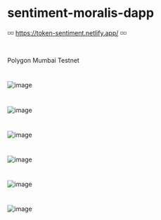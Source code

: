 # sentiment-moralis-dapp

◽◽ https://token-sentiment.netlify.app/ ◽◽
#
Polygon Mumbai Testnet
#
![image](https://user-images.githubusercontent.com/38008294/172169652-504ea203-9d92-4a6d-bb34-a80bec8efebd.png)
#
![image](https://user-images.githubusercontent.com/38008294/172169826-60d2789c-afb4-4fa8-ad76-298f16d3f9d1.png)
#
![image](https://user-images.githubusercontent.com/38008294/172170257-e5f4d1de-bf17-4aac-a7ed-31b8bc398488.png)
#
![image](https://user-images.githubusercontent.com/38008294/172170387-e04a38f0-9f3e-4208-a8d7-9daefa094d4e.png)
#
![image](https://user-images.githubusercontent.com/38008294/172170518-87a5aa49-99df-4d5b-98cd-c5f04f89199a.png)
#
![image](https://user-images.githubusercontent.com/38008294/172170671-8daa46f4-8d5c-4126-b395-e67ddffdafd9.png)
#
